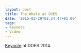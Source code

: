 ```yaml
---
layout: post
title: The Whale at DOES
date: '2015-03-29T02:24:47+01:00'
tags:
- Keynote
- Video
---
```

[Keynote][1] at DOES 2014. 

[1]:	https://youtu.be/6s15qh16IPE